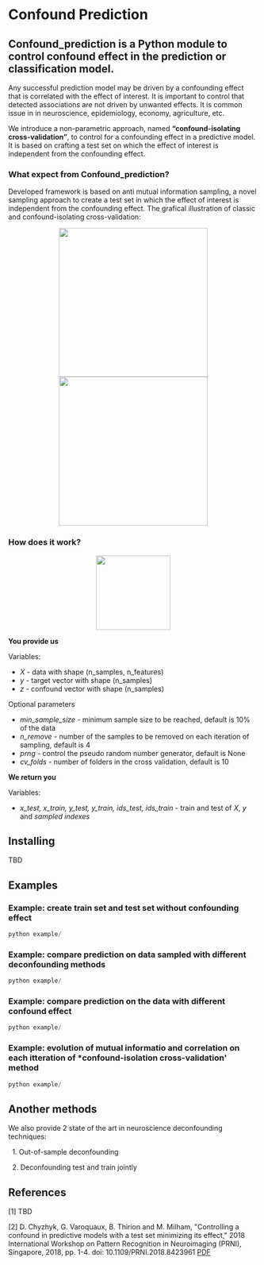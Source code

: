 # Confound Prediction

## Confound_prediction is a Python module to control confound effect in the prediction or classification model.

Any successful prediction model may be driven by a confounding effect that is correlated with the effect of interest. It is important to control that detected associations are not driven by unwanted effects. It is common issue in in neuroscience, epidemiology, economy, agriculture, etc. 

We introduce a non-parametric approach, named **“confound-isolating cross-validation”**, to control for a confounding effect in a predictive model. It is based on crafting a test set on which the effect of interest is independent from the confounding effect. 


### What expect from Confound_prediction?

Developed framework is based on anti mutual information sampling, a novel sampling approach to create a test set in which the effect of interest is independent from the confounding effect. The grafical illustration of classic and confound-isolating cross-validation:

<p align="center">
  <img src="https://github.com/darya-chyzhyk/confound_isolating_cv/blob/master/docs/Cross_validation_classic.svg" height="300"> <img src="https://github.com/darya-chyzhyk/confound_isolating_cv/blob/master/docs/Cross_validation_confound_isolation.svg" height="300"> 
</p>


### How does it work?

<p align="center">
  <img src="https://github.com/darya-chyzhyk/confound_isolating_cv/blob/master/docs/Confound_isolation_cv_evolution.svg" height="150">
</p>

**You provide us**

Variables:
&nbsp;
* *X* - data with shape (n_samples, n_features)
* *y* - target vector with shape (n_samples)
* *z* - confound vector with shape (n_samples)

Optional parameters
* *min_sample_size* - minimum sample size to be reached, default is 10% of the data
* *n_remove* - number of the samples to be removed on each iteration of sampling, default is 4
* *prng* - control the pseudo random number generator, default is None
* *cv_folds* - number of folders in the cross validation, default is 10

**We return you**

Variables:
* *x_test, x_train, y_test, y_train, ids_test, ids_train* - train and test of *X*, *y* and *sampled indexes*


## Installing
TBD

## Examples

### Example: create train set and test set without confounding effect

```python
python example/
```

### Example: compare prediction on data sampled with different deconfounding methods

```python
python example/
```

### Example: compare prediction on the data with different confound effect

```python
python example/
```

### Example: evolution of mutual informatio and correlation on each itteration of *confound-isolation cross-validation' method

```python
python example/
```

## Another methods
We also provide 2 state of the art in neuroscience deconfounding techniques:

&nbsp; 1. Out-of-sample deconfounding

&nbsp; 2. Deconfounding test and train jointly


## References

[1] TBD

[2] D. Chyzhyk, G. Varoquaux, B. Thirion and M. Milham, "Controlling a confound in predictive models with a test set minimizing its effect," 2018 International Workshop on Pattern Recognition in Neuroimaging (PRNI), Singapore, 2018, pp. 1-4.
doi: 10.1109/PRNI.2018.8423961 [PDF](https://hal.archives-ouvertes.fr/hal-01831701/document)

